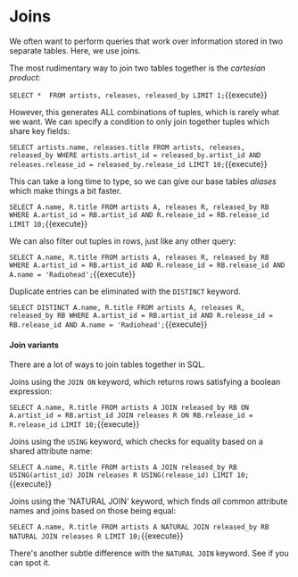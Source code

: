 # Joins

We often want to perform queries that work over information stored in two separate tables. Here, we
use joins.

The most rudimentary way to join two tables together is the *cartesian product*:

`SELECT * 
    FROM artists, releases, released_by
    LIMIT 1;`{{execute}}

However, this generates ALL combinations of tuples, which is rarely what we want. We can specify
a condition to only join together tuples which share key fields:

`SELECT artists.name, releases.title
    FROM artists, releases, released_by
    WHERE artists.artist_id = released_by.artist_id
    AND releases.release_id = released_by.release_id
    LIMIT 10;`{{execute}}

This can take a long time to type, so we can give our base tables *aliases* which make things
a bit faster.

`SELECT A.name, R.title
    FROM artists A, releases R, released_by RB
    WHERE A.artist_id = RB.artist_id
    AND R.release_id = RB.release_id
    LIMIT 10;`{{execute}}

We can also filter out tuples in rows, just like any other query:

`SELECT A.name, R.title
    FROM artists A, releases R, released_by RB
    WHERE A.artist_id = RB.artist_id
    AND R.release_id = RB.release_id
    AND A.name = 'Radiohead';`{{execute}}

Duplicate entries can be eliminated with the `DISTINCT` keyword.

`SELECT DISTINCT A.name, R.title
    FROM artists A, releases R, released_by RB
    WHERE A.artist_id = RB.artist_id
    AND R.release_id = RB.release_id
    AND A.name = 'Radiohead';`{{execute}}

#### Join variants

There are a lot of ways to join tables together in SQL.

Joins using the `JOIN ON` keyword, which returns rows satisfying a boolean expression:

`SELECT A.name, R.title
    FROM artists A
    JOIN released_by RB ON A.artist_id = RB.artist_id
    JOIN releases R ON RB.release_id = R.release_id
    LIMIT 10;`{{execute}}

Joins using the `USING` keyword, which checks for equality based on a shared attribute name:

`SELECT A.name, R.title
    FROM artists A
    JOIN released_by RB USING(artist_id)
    JOIN releases R USING(release_id)
    LIMIT 10;`{{execute}}

Joins using the 'NATURAL JOIN' keyword, which finds *all* common attribute names and joins
based on those being equal:

`SELECT A.name, R.title
    FROM artists A
    NATURAL JOIN released_by RB
    NATURAL JOIN releases R
    LIMIT 10;`{{execute}}

There's another subtle difference with the `NATURAL JOIN` keyword. See if you can spot it.